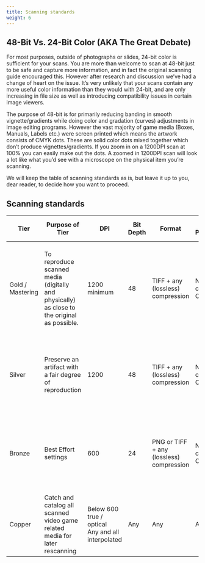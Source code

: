 ```yaml
---
title: Scanning standards
weight: 6
---
```


## 48-Bit Vs. 24-Bit Color (AKA The Great Debate)

For most purposes, outside of photographs or slides, 24-bit color is sufficient for your scans. You are more than welcome to scan at 48-bit just to be safe and capture more information, and in fact the original scanning guide encouraged this. However after research and discussion we’ve had a change of heart on the issue. It’s very unlikely that your scans contain any more useful color information than they would with 24-bit, and are only increasing in file size as well as introducing compatibility issues in certain image viewers.

The purpose of 48-bit is for primarily reducing banding in smooth vignette/gradients while doing color and gradation (curves) adjustments in image editing programs. However the vast majority of game media (Boxes, Manuals, Labels etc.) were screen printed which means the artwork consists of CMYK dots. These are solid color dots mixed together which don’t produce vignettes/gradients.  If you zoom in on a 1200DPI scan at 100% you can easily make out the dots. A zoomed in 1200DPI scan will look a lot like what you’d see with a microscope on the physical item you’re scanning.

We will keep the table of scanning standards as is, but leave it up to you, dear reader, to decide how you want to proceed.

## Scanning standards

| Tier	| Purpose of Tier	| DPI	|Bit Depth	|Format	|Post Processing	|Pre Processing	|ICC Profile	|RAW Files	|Inscan Color Swatches	|Flattening |
|-|-|-|-|-|-------------------|---------------|---------------|-----------|-----------------------|------------|
|Gold / Mastering	| To reproduce scanned media (digitally and physically) as close to the original as possible.	|1200 minimum 	|48	|TIFF + any (lossless) compression	|None - cropping OK	|None	|Calibrated for individual scanner	|Y	|Y	|No - HIGHLY encouraged (copper plates preferred). Media Compressed for 10 mins prior to, then while scanning|
|Silver  |Preserve an artifact with a fair degree of reproduction	|1200	|48	|TIFF + any (lossless) compression	|None - cropping OK	|None	|Calibrated for individual scanner or Using generic profile for specific scanner model  |Y  |N 	|No|
|Bronze	|Best Effort settings	|600	|24	|PNG or TIFF + any (lossless) compression	|None - cropping OK	|None	|Calibrated for individual scanner or  Using generic profile for specific scanner model	|Y	|N	|No|
|Copper	|Catch and catalog all scanned video game related media for later rescanning	|Below 600 true / optical <br/> Any and all interpolated	|Any	|Any	|Any	|Any	|Any	|Y or N	|N	|No|